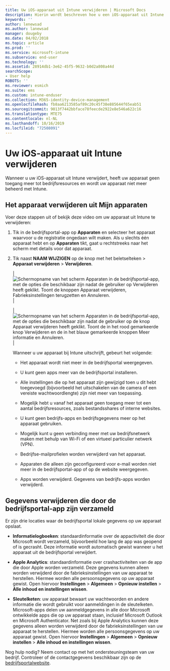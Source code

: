 ```yaml
---
title: Uw iOS-apparaat uit Intune verwijderen | Microsoft Docs
description: Hierin wordt beschreven hoe u een iOS-apparaat uit Intune kunt verwijderen
keywords: ''
author: lenewsad
ms.author: lanewsad
manager: dougeby
ms.date: 04/02/2018
ms.topic: article
ms.prod: ''
ms.service: microsoft-intune
ms.subservice: end-user
ms.technology: ''
ms.assetid: 28914db1-3e62-45f5-9632-b0d2a808a44d
searchScope:
- User help
ROBOTS: ''
ms.reviewer: esmich
ms.suite: ems
ms.custom: intune-enduser
ms.collection: M365-identity-device-management
ms.openlocfilehash: fb8aa6213585af89c20c45f38e885644f65eab51
ms.sourcegitcommit: 9013f7442bbface78feecde2922e8e546a622c16
ms.translationtype: MTE75
ms.contentlocale: nl-NL
ms.lasthandoff: 10/16/2019
ms.locfileid: "72508091"
---
```

# <a name="remove-your-ios-device-from-intune"></a>Uw iOS-apparaat uit Intune verwijderen

Wanneer u uw iOS-apparaat uit Intune verwijdert, heeft uw apparaat geen toegang meer tot bedrijfsresources en wordt uw apparaat niet meer beheerd met Intune.


## <a name="removing-the-device-from-my-devices"></a>Het apparaat verwijderen uit Mijn apparaten

Voer deze stappen uit of bekijk deze video om uw apparaat uit Intune te verwijderen:


1. Tik in de bedrijfsportal-app op **Apparaten** en selecteer het apparaat waarvoor u de registratie ongedaan wilt maken. Als u slechts één apparaat hebt en op **Apparaten** tikt, gaat u rechtstreeks naar het scherm met details voor dat apparaat.

2. Tik naast **NAAM WIJZIGEN** op de knop met het beletselteken > **Apparaat verwijderen** > **Verwijderen**.  

    |![Schermopname van het scherm Apparaten in de bedrijfsportal-app, met de opties die beschikbaar zijn nadat de gebruiker op Verwijderen heeft geklikt. Toont de knoppen Apparaat verwijderen, Fabrieksinstellingen terugzetten en Annuleren.](/intune-user-help/media/cp_ios_unenroll_after_1804_001.png)|

    |![Schermopname van het scherm Apparaten in de bedrijfsportal-app, met de opties die beschikbaar zijn nadat de gebruiker op de knop Apparaat verwijderen heeft geklikt. Toont de in het rood gemarkeerde knop Verwijderen en de in het blauw gemarkeerde knoppen Meer informatie en Annuleren.](/intune-user-help/media/cp_ios_unenroll_after_1804_002.png)|


    Wanneer u uw apparaat bij Intune uitschrijft, gebeurt het volgende:

    - Het apparaat wordt niet meer in de bedrijfsportal weergegeven.

    - U kunt geen apps meer van de bedrijfsportal installeren.

    - Alle instellingen die op het apparaat zijn gewijzigd toen u dit hebt toegevoegd (bijvoorbeeld het uitschakelen van de camera of een vereiste wachtwoordlengte) zijn niet meer van toepassing.

    - Mogelijk hebt u vanaf het apparaat geen toegang meer tot een aantal bedrijfsresources, zoals bestandsshares of interne websites.

    - U kunt geen bedrijfs-apps en bedrijfsgegevens meer op het apparaat gebruiken.

    - Mogelijk kunt u geen verbinding meer met uw bedrijfsnetwerk maken met behulp van Wi-Fi of een virtueel particulier netwerk (VPN).

    - Bedrijfse-mailprofielen worden verwijderd van het apparaat.

    - Apparaten die alleen zijn geconfigureerd voor e-mail worden niet meer in de bedrijfsportal-app of op de website weergegeven.

    - Apps worden verwijderd. Gegevens van bedrijfs-apps worden verwijderd.

## <a name="removing-data-collected-by-the-company-portal-app"></a>Gegevens verwijderen die door de bedrijfsportal-app zijn verzameld

Er zijn drie locaties waar de bedrijfsportal lokale gegevens op uw apparaat opslaat.

- **Informatielogboeken**: standaardinformatie over de appactiviteit die door Microsoft wordt verzameld, bijvoorbeeld hoe lang de app was geopend of is gecrasht. Deze informatie wordt automatisch gewist wanneer u het apparaat uit de bedrijfsportal verwijdert.

- **Apple Analytics**: standaardinformatie over crashactiviteiten van de app die door Apple worden verzameld. Deze gegevens kunnen alleen worden verwijderd door de fabrieksinstellingen van uw apparaat te herstellen. Hiermee worden alle persoonsgegevens op uw apparaat gewist. Open hiervoor **Instellingen** > **Algemeen** > **Opnieuw instellen** > **Alle inhoud en instellingen wissen**.

- **Sleutelketen**: uw apparaat bewaart uw wachtwoorden en andere informatie die wordt gebruikt voor aanmeldingen in de sleutelketen. Microsoft-apps delen uw aanmeldgegevens in alle door Microsoft ontwikkelde apps die op uw apparaat staan, inclusief Microsoft Outlook en Microsoft Authenticator. Net zoals bij Apple Analytics kunnen deze gegevens alleen worden verwijderd door de fabrieksinstellingen van uw apparaat te herstellen. Hiermee worden alle persoonsgegevens op uw apparaat gewist. Open hiervoor **Instellingen** > **Algemeen** > **Opnieuw instellen** > **Alle inhoud en instellingen wissen**.


Nog hulp nodig? Neem contact op met het ondersteuningsteam van uw bedrijf. Controleer of de contactgegevens beschikbaar zijn op de [bedrijfsportalwebsite](https://go.microsoft.com/fwlink/?linkid=2010980).
